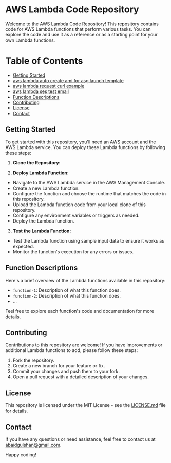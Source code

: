 # AWS Lambda Code Repository

Welcome to the AWS Lambda Code Repository! This repository contains code for AWS Lambda functions that perform various tasks. You can explore the code and use it as a reference or as a starting point for your own Lambda functions.

Table of Contents
=================

   * [Getting Started](#getting-started)
   * [aws lambda auto create ami for asg launch template](https://github.com/abaidgulshan/aws-lambda-code/tree/master/aws-lambda-auto-create-ami-for-asg-launch-template)
   * [aws lambda request curl example](https://github.com/abaidgulshan/aws-lambda-code/tree/master/aws-lambda-request-curl-example)
   * [aws lambda ses test email](https://github.com/abaidgulshan/aws-lambda-code/tree/master/aws-lambda-ses-test-email)
   * [Function Descriptions](#function-descriptions)
   * [Contributing](#contributing)
   * [License](#license)
   * [Contact](#contact)

## Getting Started

To get started with this repository, you'll need an AWS account and the AWS Lambda service. You can deploy these Lambda functions by following these steps:

1. **Clone the Repository:**


2. **Deploy Lambda Function:**
- Navigate to the AWS Lambda service in the AWS Management Console.
- Create a new Lambda function.
- Configure the function and choose the runtime that matches the code in this repository.
- Upload the Lambda function code from your local clone of this repository.
- Configure any environment variables or triggers as needed.
- Deploy the Lambda function.

3. **Test the Lambda Function:**
- Test the Lambda function using sample input data to ensure it works as expected.
- Monitor the function's execution for any errors or issues.

## Function Descriptions

Here's a brief overview of the Lambda functions available in this repository:

- `function-1`: Description of what this function does.
- `function-2`: Description of what this function does.
- ...

Feel free to explore each function's code and documentation for more details.

## Contributing

Contributions to this repository are welcome! If you have improvements or additional Lambda functions to add, please follow these steps:

1. Fork the repository.
2. Create a new branch for your feature or fix.
3. Commit your changes and push them to your fork.
4. Open a pull request with a detailed description of your changes.

## License

This repository is licensed under the MIT License - see the [LICENSE.md](LICENSE.md) file for details.

## Contact

If you have any questions or need assistance, feel free to contact us at [abaidgulshan@gmail.com](mailto:abaidgulshan@gmail.com).

Happy coding!
